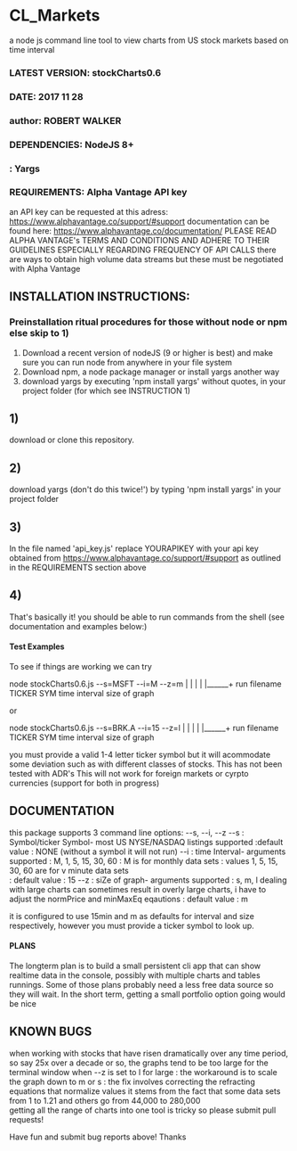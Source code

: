 # CL_Markets
a node js command line tool to view charts from US stock markets based on time interval

### LATEST VERSION: stockCharts0.6
### DATE: 2017 11 28
### author: ROBERT WALKER

### DEPENDENCIES: NodeJS 8+
###             : Yargs

### REQUIREMENTS: Alpha Vantage API key
an API key can be requested at this adress:  https://www.alphavantage.co/support/#support
documentation can be found here: https://www.alphavantage.co/documentation/
PLEASE READ ALPHA VANTAGE's TERMS AND CONDITIONS AND ADHERE TO THEIR GUIDELINES ESPECIALLY REGARDING 
FREQUENCY OF API CALLS
there are ways to obtain high volume data streams but these must be negotiated with Alpha Vantage


## INSTALLATION INSTRUCTIONS:
### Preinstallation ritual procedures for those without node or npm else skip to 1)

1) Download a recent version of nodeJS (9 or higher is best) and make sure you can run 
   node from anywhere in your file system
2) Download npm, a node package manager or install yargs another way
3) download yargs by executing 'npm install yargs' without quotes, in your project folder (for which see INSTRUCTION 1) 

## 1) 
download or clone this repository. 

## 2)
download yargs (don't do this twice!') by typing 'npm install yargs' in your project folder

## 3) 
In the file named 'api_key.js' replace YOURAPIKEY with your api key obtained from https://www.alphavantage.co/support/#support
as outlined in the REQUIREMENTS section above

## 4)
That's basically it!
you should be able to run commands from the shell (see documentation and examples below:)

#### Test Examples
To see if things are working we can try

node stockCharts0.6.js --s=MSFT --i=M --z=m
  |       |             |           |     |______+
run     filename      TICKER SYM  time interval  size of graph

or 


node stockCharts0.6.js --s=BRK.A --i=15 --z=l
  |       |             |           |     |______+
run     filename      TICKER SYM  time interval  size of graph

you must provide a valid 1-4 letter ticker symbol but it will acommodate some deviation such as with different classes of stocks.
This has not been tested with ADR's 
This will not work for foreign markets or cyrpto currencies
(support for both in progress)

## DOCUMENTATION

this package supports 3 command line options: --s, --i, --z
--s : Symbol/ticker Symbol- most US NYSE/NASDAQ listings supported
      :default value : NONE (without a symbol it will not run)
--i : time Interval- arguments supported : M, 1, 5, 15, 30, 60
      : M is for monthly data sets
      : values 1, 5, 15, 30, 60 are for v minute data sets  
      : default value : 15
--z : siZe of graph- arguments supported : s, m, l
      dealing with large charts can sometimes result in overly large charts, i have to adjust the normPrice and minMaxEq eqautions
      : default value : m

it is configured to use 15min and m as defaults for interval and size respectively, however you must provide a ticker symbol to look up. 

#### PLANS
The longterm plan is to build a small persistent cli app that can show realtime data in the console, possibly with multiple charts and tables runnings. Some of those plans probably need a less free data source so they will wait.
In the short term, getting a small portfolio option going would be nice

## KNOWN BUGS 
when working with stocks that have risen dramatically over any time period, so say 25x over a decade or so, the graphs tend to be too large for the terminal window when --z is set to l for large 
  : the workaround is to scale the graph down to m or s 
  : the fix involves correcting the refracting equations that normalize values 
it stems from the fact that some data sets from 1 to 1.21 and others go from 44,000 to 280,000  
getting all the range of charts into one tool is tricky so please submit pull requests!

Have fun and submit bug reports above!
Thanks
